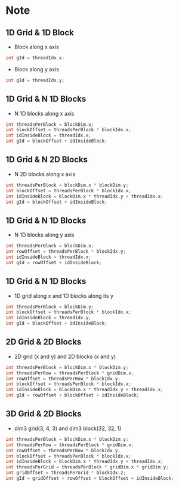 # Note

## 1D Grid & 1D Block

- Block along x axis

```c++
int gId = threadIdx.x;
```

- Block along y axis

```c++
int gId = threadIdx.y;
```

## 1D Grid & N 1D Blocks

- N 1D blocks along x axis

```c++
int threadsPerBlock = blockDim.x;
int blockOffset = threadsPerBlock * blockIdx.x;
int idInsideBlock = threadIdx.x;
int gId = blockOffset + idInsideBlock;
```

## 1D Grid & N 2D Blocks

- N 2D blocks along x axis

```c++
int threadsPerBlock = blockDim.x * blockDim.y;
int blockOffset = threadsPerBlock * blockIdx.x;
int idInsideBlock = blockDim.x * threadIdx.y + threadIdx.x;
int gId = blockOffset + idInsideBlock;
```

## 1D Grid & N 1D Blocks

- N 1D blocks along y axis

```c++
int threadsPerBlock = blockDim.x;
int rowOffset = threadsPerBlock * blockIdx.y;
int idInsideBlock = threadIdx.x;
int gId = rowOffset + idInsideBlock;
```

## 1D Grid & N 1D Blocks

- 1D grid along x and 1D blocks along its y

```c++
int threadsPerBlock = blockDim.y;
int blockOffset = threadsPerBlock * blockIdx.x;
int idInsideBlock = threadIdx.y;
int gId = blockOffset + idInsideBlock;
```

## 2D Grid & 2D Blocks

- 2D grid (x and y) and 2D blocks (x and y)

```c++
int threadsPerBlock = blockDim.x * blockDim.y;
int threadsPerRow = threadsPerBlock * gridDim.x;
int rowOffset = threadsPerRow * blockIdx.y;
int blockOffset = threadsPerBlock * blockIdx.x;
int idInsideBlock = blockDim.x * threadIdx.y + threadIdx.x;
int gId = rowOffset + blockOffset + idInsideBlock;
```

## 3D Grid & 2D Blocks

- dim3 grid(3, 4, 3) and dim3 block(32, 32, 1)

```c++
int threadsPerBlock = blockDim.x * blockDim.y;
int threadsPerRow = threadsPerBlock * gridDim.x;
int rowOffset = threadsPerRow * blockIdx.y;
int blockOffset = threadsPerBlock * blockIdx.x;
int idInsideBlock = blockDim.x * threadIdx.y + threadIdx.x;
int threadsPerGrid = threadsPerBlock * gridDim.x * gridDim.y;
int gridOffset = threadsPerGrid * blockIdx.z;
int gId = gridOffset + rowOffset + blockOffset + idInsideBlock;
```